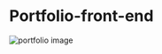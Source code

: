 # Portfolio-front-end
![portfolio image](https://user-images.githubusercontent.com/91003709/219866702-d1c41f1e-beb0-4606-9374-0138730d8027.jpg)
